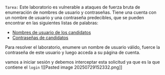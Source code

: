 `Tarea:` Este laboratorio es vulnerable a ataques de fuerza bruta de enumeración de nombres de usuario y contraseñas. Tiene una cuenta con un nombre de usuario y una contraseña predecibles, que se pueden encontrar en las siguientes listas de palabras:

- [Nombres de usuario de los candidatos](https://portswigger.net/web-security/authentication/auth-lab-usernames)
- [Contraseñas de candidatos](https://portswigger.net/web-security/authentication/auth-lab-passwords)

Para resolver el laboratorio, enumere un nombre de usuario válido, fuerce la contraseña de este usuario y luego acceda a su página de cuenta.

vamos a iniciar sesión y debemos interceptar esta solicitud ya que es la que contiene el `login`
![[Pasted image 20250729152332.png]]

